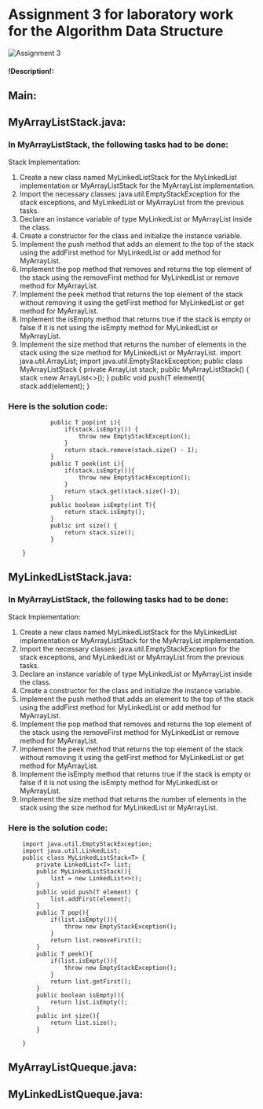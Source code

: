 # Assignment 3 for  laboratory work for the Algorithm Data Structure
![Assignment 3](https://avatars.mds.yandex.net/i?id=85c7a1aec44a18feaf285883e555bc5800eb8003-8496986-images-thumbs&n=13)
#### !Description!:
## Main:
## MyArrayListStack.java:
### In MyArrayListStack, the following tasks had to be done:
Stack Implementation:
1. Create a new class named MyLinkedListStack for the MyLinkedList implementation or MyArrayListStack for the MyArrayList implementation.
2. Import the necessary classes: java.util.EmptyStackException for the stack exceptions, and MyLinkedList or MyArrayList from the previous tasks.
3. Declare an instance variable of type MyLinkedList or MyArrayList inside the class.
4. Create a constructor for the class and initialize the instance variable.
5. Implement the push method that adds an element to the top of the stack using the addFirst method for MyLinkedList or add method for MyArrayList.
6. Implement the pop method that removes and returns the top element of the stack using the removeFirst method for MyLinkedList or remove method for MyArrayList.
7. Implement the peek method that returns the top element of the stack without removing it using the getFirst method for MyLinkedList or get method for MyArrayList.
8. Implement the isEmpty method that returns true if the stack is empty or false if it is not using the isEmpty method for MyLinkedList or MyArrayList.
9. Implement the size method that returns the number of elements in the stack using the size method for MyLinkedList or MyArrayList.
        import java.util.ArrayList;
        import java.util.EmptyStackException;
        public class MyArrayListStack<T> {
            private ArrayList<T> stack;
            public MyArrayListStack() {
            stack =new ArrayList<>();
            }
            public void push(T element){
            stack.add(element);
            }
### Here is the solution code:
                public T pop(int i){
                    if(stack.isEmpty()) {
                        throw new EmptyStackException();
                    }
                    return stack.remove(stack.size() - 1);
                }
                public T peek(int i){
                    if(stack.isEmpty()){
                        throw new EmptyStackException();
                    }
                    return stack.get(stack.size()-1);
                }
                public boolean isEmpty(int T){
                    return stack.isEmpty();
                }
                public int size() {
                    return stack.size();
                }
        
        }



## MyLinkedListStack.java:
### In MyArrayListStack, the following tasks had to be done:
Stack Implementation:
1. Create a new class named MyLinkedListStack for the MyLinkedList implementation or MyArrayListStack for the MyArrayList implementation.
2. Import the necessary classes: java.util.EmptyStackException for the stack exceptions, and MyLinkedList or MyArrayList from the previous tasks.
3. Declare an instance variable of type MyLinkedList or MyArrayList inside the class.
4. Create a constructor for the class and initialize the instance variable.
5. Implement the push method that adds an element to the top of the stack using the addFirst method for MyLinkedList or add method for MyArrayList.
6. Implement the pop method that removes and returns the top element of the stack using the removeFirst method for MyLinkedList or remove method for MyArrayList.
7. Implement the peek method that returns the top element of the stack without removing it using the getFirst method for MyLinkedList or get method for MyArrayList.
8. Implement the isEmpty method that returns true if the stack is empty or false if it is not using the isEmpty method for MyLinkedList or MyArrayList.
9. Implement the size method that returns the number of elements in the stack using the size method for MyLinkedList or MyArrayList.
### Here is the solution code:
        import java.util.EmptyStackException;
        import java.util.LinkedList;
        public class MyLinkedListStack<T> {
            private LinkedList<T> list;
            public MyLinkedListStack(){
                list = new LinkedList<>();
            }
            public void push(T element) {
                list.addFirst(element);
            }
            public T pop(){
                if(list.isEmpty()){
                    throw new EmptyStackException();
                }
                return list.removeFirst();
            }
            public T peek(){
                if(list.isEmpty()){
                    throw new EmptyStackException();
                }
                return list.getFirst();
            }
            public boolean isEmpty(){
                return list.isEmpty();
            }
            public int size(){
                return list.size();
            }
        
        }

## MyArrayListQueque.java:

## MyLinkedListQueque.java:
